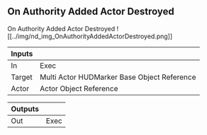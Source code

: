 ## On Authority Added Actor Destroyed
On Authority Added Actor Destroyed
![[../img/nd_img_OnAuthorityAddedActorDestroyed.png]]

|Inputs||
|--|--|
| In | Exec |
| Target | Multi Actor HUDMarker Base Object Reference |
| Actor | Actor Object Reference |

|Outputs||
|--|--|
| Out | Exec |
